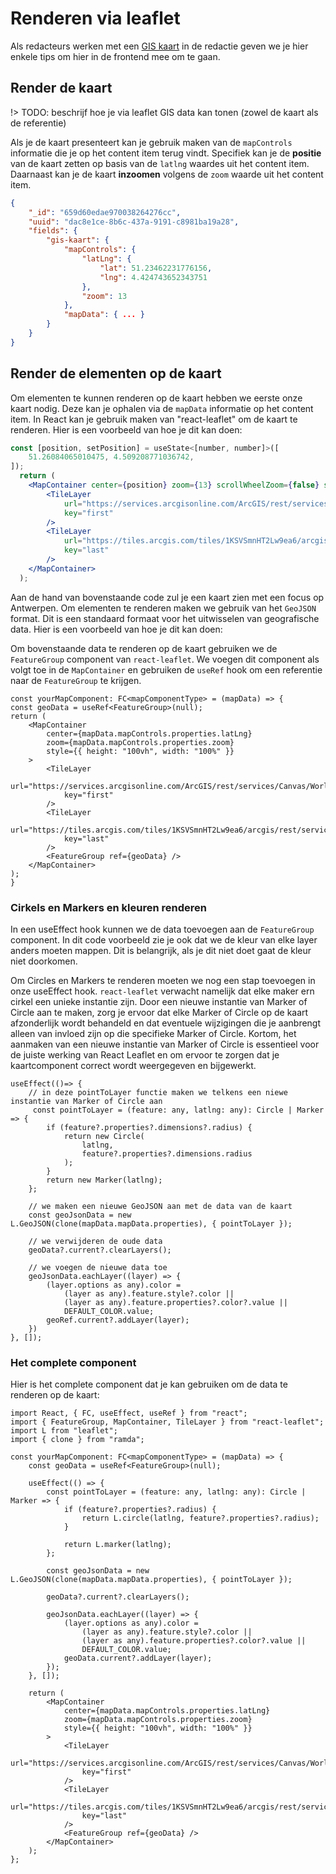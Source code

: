 # Renderen via leaflet

Als redacteurs werken met een [GIS kaart](/redactie/content/inrichten-cc-gis-kaart) in de redactie geven we je hier enkele tips om hier in de frontend mee om te gaan.

## Render de kaart

!> TODO: beschrijf hoe je via leaflet GIS data kan tonen (zowel de kaart als de referentie)

Als je de kaart presenteert kan je gebruik maken van de `mapControls` informatie die je op het content item terug vindt.
Specifiek kan je de **positie** van de kaart zetten op basis van de `latlng` waardes uit het content item.
Daarnaast kan je de kaart **inzoomen** volgens de `zoom` waarde uit het content item.

```json
{
    "_id": "659d60edae970038264276cc",
    "uuid": "dac8e1ce-8b6c-437a-9191-c8981ba19a28",
    "fields": {
        "gis-kaart": {
            "mapControls": {
                "latLng": {
                    "lat": 51.23462231776156,
                    "lng": 4.424743652343751
                },
                "zoom": 13
            },
            "mapData": { ... }
        }
    }
}
```

## Render de elementen op de kaart

Om elementen te kunnen renderen op de kaart hebben we eerste onze kaart nodig. Deze kan je ophalen via de `mapData` informatie op het content item.
In React kan je gebruik maken van "react-leaflet" om de kaart te renderen. Hier is een voorbeeld van hoe je dit kan doen:

```jsx
const [position, setPosition] = useState<[number, number]>([
    51.26084065010475, 4.509208771036742,
]);
  return (
    <MapContainer center={position} zoom={13} scrollWheelZoom={false} style={{ height: "100vh", width: "100%" }}>
        <TileLayer
            url="https://services.arcgisonline.com/ArcGIS/rest/services/Canvas/World_Light_Gray_Base/MapServer/tile/{z}/{y}/{x}"
            key="first"
        />
        <TileLayer
            url="https://tiles.arcgis.com/tiles/1KSVSmnHT2Lw9ea6/arcgis/rest/services/basemap_stadsplan_v6/MapServer/tile/{z}/{y}/{x}"
            key="last"
        />
    </MapContainer>
  );
```

Aan de hand van bovenstaande code zul je een kaart zien met een focus op Antwerpen. Om elementen te renderen maken we gebruik van het `GeoJSON` format. Dit is een standaard formaat voor het uitwisselen van geografische data. Hier is een voorbeeld van hoe je dit kan doen:

Om bovenstaande data te renderen op de kaart gebruiken we de `FeatureGroup` component van `react-leaflet`. 
We voegen dit component als volgt toe in de `MapContainer` en gebruiken de `useRef` hook om een referentie naar de `FeatureGroup` te krijgen.
```tsx
const yourMapComponent: FC<mapComponentType> = (mapData) => {
const geoData = useRef<FeatureGroup>(null);
return (
    <MapContainer
        center={mapData.mapControls.properties.latLng}
        zoom={mapData.mapControls.properties.zoom}
        style={{ height: "100vh", width: "100%" }}
    >
        <TileLayer
            url="https://services.arcgisonline.com/ArcGIS/rest/services/Canvas/World_Light_Gray_Base/MapServer/tile/{z}/{y}/{x}"
            key="first"
        />
        <TileLayer
            url="https://tiles.arcgis.com/tiles/1KSVSmnHT2Lw9ea6/arcgis/rest/services/basemap_stadsplan_v6/MapServer/tile/{z}/{y}/{x}"
            key="last"
        />
        <FeatureGroup ref={geoData} />
    </MapContainer>
);
}
```
### Cirkels en Markers en kleuren renderen

In een useEffect hook kunnen we de data toevoegen aan de `FeatureGroup` component. In dit code voorbeeld zie je ook dat we de kleur van elke layer anders moeten mappen.
Dit is belangrijk, als je dit niet doet gaat de kleur niet doorkomen. 

Om Circles en Markers te renderen moeten we nog een stap toevoegen in onze useEffect hook. `react-leaflet` verwacht namelijk dat elke maker ern cirkel een unieke instantie zijn.
Door een nieuwe instantie van Marker of Circle aan te maken, zorg je ervoor dat elke Marker of Circle op de kaart afzonderlijk wordt behandeld en dat eventuele wijzigingen die je aanbrengt alleen van invloed zijn op die specifieke Marker of Circle.
Kortom, het aanmaken van een nieuwe instantie van Marker of Circle is essentieel voor de juiste werking van React Leaflet en om ervoor te zorgen dat je kaartcomponent correct wordt weergegeven en bijgewerkt.

```tsx
useEffect(()=> {
    // in deze pointToLayer functie maken we telkens een niewe instantie van Marker of Circle aan
     const pointToLayer = (feature: any, latlng: any): Circle | Marker => {
        if (feature?.properties?.dimensions?.radius) {
            return new Circle(
                latlng,
                feature?.properties?.dimensions.radius
            );
        }
        return new Marker(latlng);
    };
    
    // we maken een nieuwe GeoJSON aan met de data van de kaart
    const geoJsonData = new L.GeoJSON(clone(mapData.mapData.properties), { pointToLayer });

    // we verwijderen de oude data
    geoData?.current?.clearLayers();
    
    // we voegen de nieuwe data toe
    geoJsonData.eachLayer((layer) => {
        (layer.options as any).color =
            (layer as any).feature.style?.color ||
            (layer as any).feature.properties?.color?.value ||
            DEFAULT_COLOR.value;
        geoRef.current?.addLayer(layer);
    })
}, []);
```

### Het complete component

Hier is het complete component dat je kan gebruiken om de data te renderen op de kaart:

```tsx
import React, { FC, useEffect, useRef } from "react";
import { FeatureGroup, MapContainer, TileLayer } from "react-leaflet";
import L from "leaflet";
import { clone } from "ramda";

const yourMapComponent: FC<mapComponentType> = (mapData) => {
    const geoData = useRef<FeatureGroup>(null);

    useEffect(() => {
        const pointToLayer = (feature: any, latlng: any): Circle | Marker => {
            if (feature?.properties?.radius) {
                return L.circle(latlng, feature?.properties?.radius);
            }

            return L.marker(latlng);
        };

        const geoJsonData = new L.GeoJSON(clone(mapData.mapData.properties), { pointToLayer });

        geoData?.current?.clearLayers();

        geoJsonData.eachLayer((layer) => {
            (layer.options as any).color =
                (layer as any).feature.style?.color ||
                (layer as any).feature.properties?.color?.value ||
                DEFAULT_COLOR.value;
            geoData.current?.addLayer(layer);
        });
    }, []);

    return (
        <MapContainer
            center={mapData.mapControls.properties.latLng}
            zoom={mapData.mapControls.properties.zoom}
            style={{ height: "100vh", width: "100%" }}
        >
            <TileLayer
                url="https://services.arcgisonline.com/ArcGIS/rest/services/Canvas/World_Light_Gray_Base/MapServer/tile/{z}/{y}/{x}"
                key="first"
            />
            <TileLayer
                url="https://tiles.arcgis.com/tiles/1KSVSmnHT2Lw9ea6/arcgis/rest/services/basemap_stadsplan_v6/MapServer/tile/{z}/{y}/{x}"
                key="last"
            />
            <FeatureGroup ref={geoData} />
        </MapContainer>
    );
};
```
